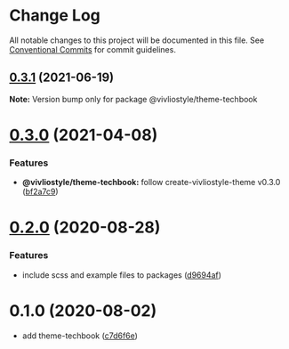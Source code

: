 # Change Log

All notable changes to this project will be documented in this file.
See [Conventional Commits](https://conventionalcommits.org) for commit guidelines.

## [0.3.1](https://github.com/vivliostyle/themes/compare/@vivliostyle/theme-techbook@0.3.0...@vivliostyle/theme-techbook@0.3.1) (2021-06-19)

**Note:** Version bump only for package @vivliostyle/theme-techbook

# [0.3.0](https://github.com/vivliostyle/themes/compare/@vivliostyle/theme-techbook@0.2.0...@vivliostyle/theme-techbook@0.3.0) (2021-04-08)

### Features

- **@vivliostyle/theme-techbook:** follow create-vivliostyle-theme v0.3.0 ([bf2a7c9](https://github.com/vivliostyle/themes/commit/bf2a7c90b4bd315181907d0091a7b118aa22846d))

# [0.2.0](https://github.com/vivliostyle/themes/compare/@vivliostyle/theme-techbook@0.1.0...@vivliostyle/theme-techbook@0.2.0) (2020-08-28)

### Features

- include scss and example files to packages ([d9694af](https://github.com/vivliostyle/themes/commit/d9694afea56d95569f707c19106b42ba56c28964))

# 0.1.0 (2020-08-02)

- add theme-techbook ([c7d6f6e](https://github.com/vivliostyle/themes/commit/c7d6f6e))
